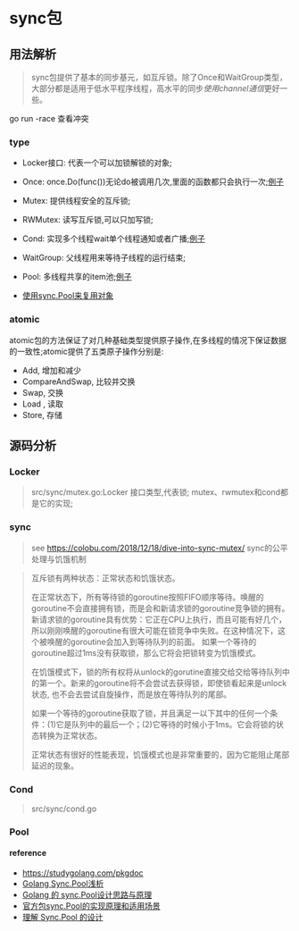 # sync包
## 用法解析
> sync包提供了基本的同步基元，如互斥锁。除了Once和WaitGroup类型，大部分都是适用于低水平程序线程，高水平的同步*使用channel通信*更好一些。

go run -race 查看冲突

### type
- Locker接口: 代表一个可以加锁解锁的对象;
- Once: once.Do(func())无论do被调用几次,里面的函数都只会执行一次;[例子](./once/once.go)
- Mutex: 提供线程安全的互斥锁;
- RWMutex: 读写互斥锁,可以只加写锁;
- Cond: 实现多个线程wait单个线程通知或者广播;[例子](./cond/simple/simple.go)
- WaitGroup: 父线程用来等待子线程的运行结束;
- Pool: 多线程共享的item池;[例子](./pool/simple/simple.go)

- [使用sync.Pool来复用对象](https://geektutu.com/post/hpg-sync-pool.html)


### atomic
atomic包的方法保证了对几种基础类型提供原子操作,在多线程的情况下保证数据的一致性;atomic提供了五类原子操作分别是:
- Add, 增加和减少
- CompareAndSwap, 比较并交换
- Swap, 交换
- Load , 读取
- Store, 存储


## 源码分析
### Locker
> src/sync/mutex.go:Locker
接口类型,代表锁; mutex、rwmutex和cond都是它的实现;

### sync
> see https://colobu.com/2018/12/18/dive-into-sync-mutex/
sync的公平处理与饥饿机制

> 互斥锁有两种状态：正常状态和饥饿状态。
>
> 在正常状态下，所有等待锁的goroutine按照FIFO顺序等待。唤醒的goroutine不会直接拥有锁，而是会和新请求锁的goroutine竞争锁的拥有。新请求锁的goroutine具有优势：它正在CPU上执行，而且可能有好几个，所以刚刚唤醒的goroutine有很大可能在锁竞争中失败。在这种情况下，这个被唤醒的goroutine会加入到等待队列的前面。 如果一个等待的goroutine超过1ms没有获取锁，那么它将会把锁转变为饥饿模式。
>
> 在饥饿模式下，锁的所有权将从unlock的gorutine直接交给交给等待队列中的第一个。新来的goroutine将不会尝试去获得锁，即使锁看起来是unlock状态, 也不会去尝试自旋操作，而是放在等待队列的尾部。
>
> 如果一个等待的goroutine获取了锁，并且满足一以下其中的任何一个条件：(1)它是队列中的最后一个；(2)它等待的时候小于1ms。它会将锁的状态转换为正常状态。
>
> 正常状态有很好的性能表现，饥饿模式也是非常重要的，因为它能阻止尾部延迟的现象。



### Cond
> src/sync/cond.go


### Pool 

#### reference
- https://studygolang.com/pkgdoc
- [Golang Sync.Pool浅析](https://segmentfault.com/a/1190000019973632)
- [Golang 的 sync.Pool设计思路与原理](https://blog.csdn.net/u010853261/article/details/90647884)
- [官方包sync.Pool的实现原理和适用场景](https://blog.csdn.net/yongjian_lian/article/details/42058893?utm_campaign=studygolang.com&utm_medium=studygolang.com&utm_source=studygolang.com)
- [理解 Sync.Pool 的设计](https://juejin.cn/post/6844903864634720263)



